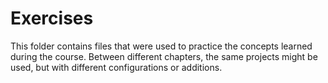 # Exercises

This folder contains files that were used to practice the concepts learned during the course.
Between different chapters, the same projects might be used, but with different configurations or additions.
